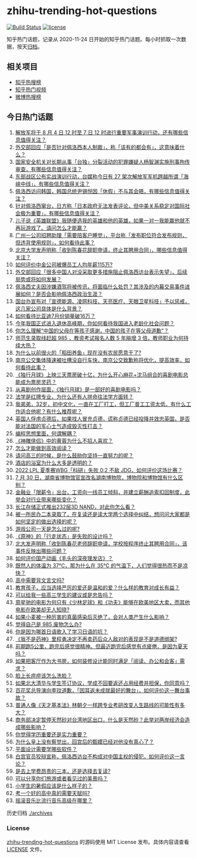# zhihu-trending-hot-questions

[![Build Status](https://github.com/justjavac/zhihu-trending-hot-questions/workflows/ci/badge.svg?branch=master)](https://github.com/justjavac/zhihu-trending-hot-questions/actions)
[![license](https://img.shields.io/github/license/justjavac/zhihu-trending-hot-questions)](https://github.com/justjavac/zhihu-trending-hot-questions/blob/master/LICENSE)

知乎热门话题，记录从 2020-11-24 日开始的知乎热门话题。每小时抓取一次数据，按天[归档](./archives)。

## 相关项目

- [知乎热搜榜](https://github.com/justjavac/zhihu-trending-top-search)
- [知乎热门视频](https://github.com/justjavac/zhihu-trending-hot-video)
- [微博热搜榜](https://github.com/justjavac/weibo-trending-hot-search)

## 今日热门话题

<!-- BEGIN -->
<!-- 最后更新时间 Thu Aug 04 2022 05:18:52 GMT+0800 (China Standard Time) -->

1. [解放军将于 8 月 4 日 12 时至 7 日 12 时进行重要军事演训行动，还有哪些信息值得关注？](https://www.zhihu.com/question/546647347)
1. [外交部回应「是否针对佩洛西本人制裁」，称「该有的都会有」，这意味着什么？](https://www.zhihu.com/question/546778172)
1. [国家安全机关对长期从事「台独」分裂活动的犯罪嫌疑人杨智渊实施刑事拘传审查，有哪些信息值得关注？](https://www.zhihu.com/question/546803559)
1. [东部战区公布实战演训行动，台媒称今日有 27 架次解放军军机跨越所谓「海峡中线」，有哪些信息值得关注？](https://www.zhihu.com/question/546825875)
1. [佩洛西访问韩国，韩国总统尹锡悦因「休假」不与其会晤，有哪些信息值得关注？](https://www.zhihu.com/question/546801013)
1. [针对佩洛西窜台，日方称「日本政府无法发表评论，但中美关系稳定对国际社会极为重要」，有哪些信息值得关注？](https://www.zhihu.com/question/546809885)
1. [儿子说《英雄联盟》我随便选我的英雄和他的英雄，如果一对一我能赢他就不再玩游戏了。请问怎么才能赢？](https://www.zhihu.com/question/546216557)
1. [广州一公司招聘助理「需要陪客户睡觉」，平台称「发布职位符合发布规则，但违背使用规则」，如何看待此事？](https://www.zhihu.com/question/546764986)
1. [北京大学发声明称「收到陈春花辞职申请，终止其聘用合同」，哪些信息值得关注？](https://www.zhihu.com/question/546763195)
1. [如何评价中金公司被爆员工人均年薪115万?](https://www.zhihu.com/question/546026296)
1. [外交部回应「很多中国人对没采取更多措施阻止佩洛西访台表示失望」，后续局势或将如何发展？](https://www.zhihu.com/question/546777792)
1. [佩洛西丈夫因涉嫌酒驾将被传讯，将面临什么处罚？其涉及的内幕交易事件进展如何？是否会影响佩洛西政治生涯？](https://www.zhihu.com/question/546545315)
1. [国台办宣布对「宣德能源、凌网科技、天亮医疗、天眼卫星科技」予以惩戒，这几家公司具体是什么背景？](https://www.zhihu.com/question/546763683)
1. [如何看待比亚迪7月份销量破16万？](https://www.zhihu.com/question/546807631)
1. [今年我国正式进入退休高峰期，你如何看待我国进入老龄化社会问题？](https://www.zhihu.com/question/540997984)
1. [你怎么理解“中国的父母在等孩子感谢，中国的孩子在等父母道歉”？](https://www.zhihu.com/question/546309720)
1. [师范生录取线赶超 985 ，教资考试报名人数 5 年飚增 3 倍，教师职业为何持续大热？](https://www.zhihu.com/question/546138442)
1. [为什么以前很火的「稻田养鱼」现在没有农民愿意干了?](https://www.zhihu.com/question/528819001)
1. [南京公交集体降速被吐槽没自行车快，南京公交致歉称将优化，提高效率，如何看待此事？](https://www.zhihu.com/question/546793306)
1. [《独行月球》上映三天票房破十亿，为什么开心麻花+沈马组合的喜剧电影总能成为票房灵药？](https://www.zhihu.com/question/546141373)
1. [从喜剧创作层面，《独行月球》是一部好的喜剧电影吗？](https://www.zhihu.com/question/545989970)
1. [法学是红牌专业，为什么还有人拼命往法学方面转？](https://www.zhihu.com/question/406032500)
1. [我弟弟，32岁，初中文化，一直在工厂打工，但工厂普工工资太低，有什么工作适合他呢？有什么推荐呢？](https://www.zhihu.com/question/516203575)
1. [英国人俘虏贞德后，如果找人冒充贞德，谎称贞德已经投降并效忠英国，是否能对法国的军心士气造成毁灭性打击？](https://www.zhihu.com/question/513086322)
1. [编程思想里面，何谓解耦？](https://www.zhihu.com/question/20821697)
1. [《神雕侠侣》中的黄蓉为什么不招人喜欢？](https://www.zhihu.com/question/498669012)
1. [怎么才能做到高效阅读？](https://www.zhihu.com/question/273757561)
1. [请问高三的时候，是什么鼓励你坚持一直努力的呢？](https://www.zhihu.com/question/546635316)
1. [酒店的浴室为什么大多是透明的？](https://www.zhihu.com/question/527454391)
1. [2022 LPL 夏季赛WBG「科研」失败 0:2 不敌 JDG，如何评价这场比赛？](https://www.zhihu.com/question/546810971)
1. [7 月 30 日，湖南省博物馆官宣改名湖南博物院，博物院和博物馆有什么区别？](https://www.zhihu.com/question/546267846)
1. [金融业「限薪令」出台，工资向一线员工倾斜，并建立薪酬追索扣回制度，此举会对行业带来哪些变化？](https://www.zhihu.com/question/546734494)
1. [长江存储正式推出232层3D NAND，对此你怎么看？](https://www.zhihu.com/question/546689765)
1. [被一所民办二本录取了，在复读还是读大学两个选择中纠结，想问问大家都是如何坚定的做出选择的呢？](https://www.zhihu.com/question/546806050)
1. [游戏公司一天是怎么过的呢?](https://www.zhihu.com/question/529586343)
1. [《原神》的「行走状态」是失败的设计吗？](https://www.zhihu.com/question/546429408)
1. [北大发声明称「收到陈春花老师辞职申请，学校按程序终止其聘用合同」，该事件反映出哪些问题？](https://www.zhihu.com/question/546757303)
1. [如何评价国产动画《毛头的深夜理发店》？](https://www.zhihu.com/question/546532267)
1. [既然人的体温为 37℃，那为什么在 35℃ 的气温下，人们觉得很热而不是凉快？](https://www.zhihu.com/question/546132320)
1. [高中需要背文言文吗?](https://www.zhihu.com/question/537091872)
1. [教育孩子，应当选择严厉的爱还是温和的爱？什么样的教育对成长有益？](https://www.zhihu.com/question/543730585)
1. [可以给我一些高三学生的建议或是忠告吗？](https://www.zhihu.com/question/546773564)
1. [周星驰的电影为何只有《少林足球》和《功夫》能够在欧美地区大卖，而其他电影在欧美却无人知晓?](https://www.zhihu.com/question/373600972)
1. [如果小麦被一种厉害的真菌感染后灭绝了，会对人类产生什么影响？](https://www.zhihu.com/question/537095175)
1. [觉得自己是 985 废物怎么办?](https://www.zhihu.com/question/546120406)
1. [你是因为哪首日语歌入了学习日语的坑？](https://www.zhihu.com/question/544353991)
1. [《我不是药神》里程勇决定不再卖药后众人敌对的表现是不是道德绑架?](https://www.zhihu.com/question/284465622)
1. [前期跑5公里，跑完后感觉很精神。但最近跑完后感觉有点疲倦，是因为夏天吗？](https://www.zhihu.com/question/540529179)
1. [如果把客厅作为大书房，如何装修设计能同时满足「阅读、办公和会客」需求？](https://www.zhihu.com/question/32768416)
1. [脸上长痘痘该怎么洗脸？](https://www.zhihu.com/question/20899382)
1. [如果北大清华与学生签订协议，学成不回要返还占用经费并担保，你同意吗？](https://www.zhihu.com/question/406067760)
1. [百花奖总导演向李玟道歉，「因耳返未成就最好的舞台」，如何评价这一舞台事故？](https://www.zhihu.com/question/546779566)
1. [普通人像《天才基本法》林朝夕一样跨专业考研改变人生路线的可能性有多大？](https://www.zhihu.com/question/546591997)
1. [商务部决定暂停天然砂对台湾地区出口，什么是天然砂？此举对两岸经济会造成哪些影响？](https://www.zhihu.com/question/546684002)
1. [你觉得学历重要还是实力重要？](https://www.zhihu.com/question/546710899)
1. [为什么皇上没有察觉出，回宫后的甄嬛已经对他没有真心了？](https://www.zhihu.com/question/360849632)
1. [平面设计需要学哪些软件？](https://www.zhihu.com/question/54417564)
1. [白宫官员狡辩宣称，佩洛西访台不构成对中国主权的侵犯，如何评价这一言论？](https://www.zhihu.com/question/546697699)
1. [是去上学费昂贵的三本，还是选择去复读?](https://www.zhihu.com/question/546714813)
1. [可以分享你们旅游或者看见过的美景吗？](https://www.zhihu.com/question/372480876)
1. [小学生的暑假应该是什么样子的？](https://www.zhihu.com/question/391264325)
1. [考一个好的高中真的需要天赋吗?](https://www.zhihu.com/question/546709285)
1. [摇滚音乐比流行音乐高级在哪里？](https://www.zhihu.com/question/540705525)

<!-- END -->

历史归档 [./archives](./archives)

### License

[zhihu-trending-hot-questions](https://github.com/justjavac/zhihu-trending-hot-questions)
的源码使用 MIT License 发布。具体内容请查看 [LICENSE](./LICENSE) 文件。
